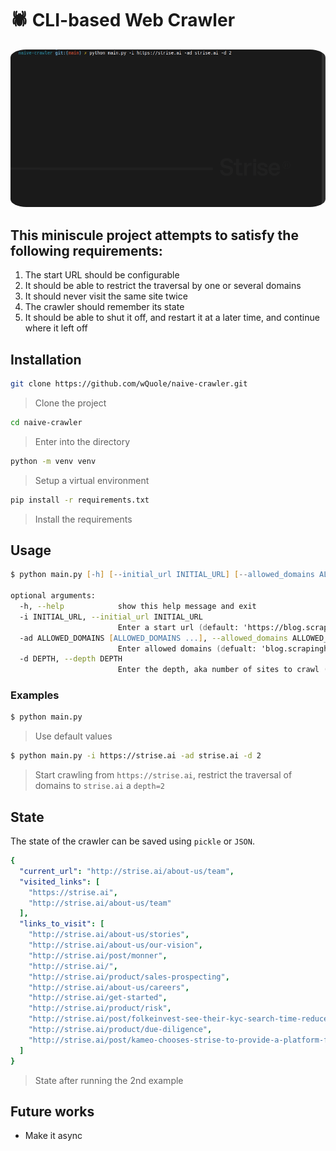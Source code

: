 # 🕷️ CLI-based Web Crawler

<a href="url"><img src="crawler.gif" height="auto" width="640" style="border-radius:5%"></a>

## This miniscule project attempts to satisfy the following requirements:
1. The start URL should be configurable
2. It should be able to restrict the traversal by one or several domains
3. It should never visit the same site twice
4. The crawler should remember its state
5. It should be able to shut it off, and restart it at a later time, and continue where it left off

## Installation
```zsh
git clone https://github.com/wQuole/naive-crawler.git
```
> Clone the project

```zsh
cd naive-crawler
```
> Enter into the directory

```zsh
python -m venv venv
```
> Setup a virtual environment

```zsh
pip install -r requirements.txt
```
> Install the requirements


## Usage
```zsh
$ python main.py [-h] [--initial_url INITIAL_URL] [--allowed_domains ALLOWED_DOMAINS [ALLOWED_DOMAINS ...]] [--depth DEPTH]

optional arguments:
  -h, --help            show this help message and exit
  -i INITIAL_URL, --initial_url INITIAL_URL
                        Enter a start url (default: 'https://blog.scrapinghub.com')
  -ad ALLOWED_DOMAINS [ALLOWED_DOMAINS ...], --allowed_domains ALLOWED_DOMAINS [ALLOWED_DOMAINS ...]
                        Enter allowed domains (defualt: 'blog.scrapinghub.com')
  -d DEPTH, --depth DEPTH
                        Enter the depth, aka number of sites to crawl (default: 1)

```
### Examples
```zsh
$ python main.py
```
> Use default values

```zsh
$ python main.py -i https://strise.ai -ad strise.ai -d 2
```
> Start crawling from `https://strise.ai`, restrict the traversal of domains to `strise.ai` a `depth=2` 

## State
The state of the crawler can be saved using `pickle` or `JSON`. 
```YAML
{
  "current_url": "http://strise.ai/about-us/team",
  "visited_links": [
    "https://strise.ai",
    "http://strise.ai/about-us/team"
  ],
  "links_to_visit": [
    "http://strise.ai/about-us/stories",
    "http://strise.ai/about-us/our-vision",
    "http://strise.ai/post/monner",
    "http://strise.ai/",
    "http://strise.ai/product/sales-prospecting",
    "http://strise.ai/about-us/careers",
    "http://strise.ai/get-started",
    "http://strise.ai/product/risk",
    "http://strise.ai/post/folkeinvest-see-their-kyc-search-time-reduced-by-more-than-half-by-choosing-strise",
    "http://strise.ai/product/due-diligence",
    "http://strise.ai/post/kameo-chooses-strise-to-provide-a-platform-for-growth"
  ]
}
```
> State after running the 2nd example
## Future works
* Make it async 

